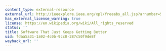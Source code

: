 ```yaml
---
content_type: external-resource
external_url: http://ieeexplore.ieee.org/xpl/freeabs_all.jsp?arnumber=5387200
has_external_license_warning: true
license: https://en.wikipedia.org/wiki/All_rights_reserved
status: ''
title: Software That Just Keeps Getting Better
uid: fdaa5a31-1a92-4c0b-9cc0-287c50f9de8f
wayback_url: ''
---
```

